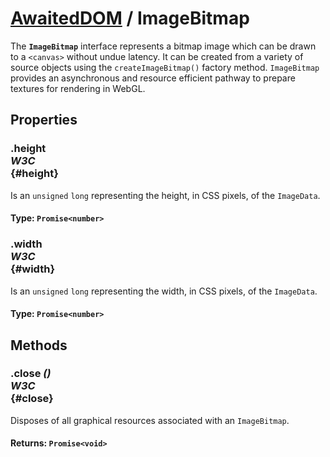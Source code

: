 # [AwaitedDOM](/docs/basic-client/awaited-dom) <span>/</span> ImageBitmap

<div class='overview'>The <code><strong>ImageBitmap</strong></code> interface represents a bitmap image which can be drawn to a <code>&lt;canvas&gt;</code> without undue latency. It can be created from a variety of source objects using the <code>createImageBitmap()</code> factory method. <code>ImageBitmap</code> provides an asynchronous and resource efficient pathway to prepare textures for rendering in WebGL.</div>

## Properties

### .height <div class="specs"><i>W3C</i></div> {#height}

Is an <code>unsigned</code> <code>long</code> representing the height, in CSS pixels, of the <code>ImageData</code>.

#### **Type**: `Promise<number>`

### .width <div class="specs"><i>W3C</i></div> {#width}

Is an <code>unsigned</code> <code>long</code> representing the width, in CSS pixels, of the <code>ImageData</code>.

#### **Type**: `Promise<number>`

## Methods

### .close *()* <div class="specs"><i>W3C</i></div> {#close}


 <p>Disposes of all graphical resources associated with an <code>ImageBitmap</code>.</p>
 

#### **Returns**: `Promise<void>`
